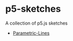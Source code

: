 # p5-sketches
A collection of p5.js sketches

- [Parametric-Lines](https://editor.p5js.org/justin.hadella/full/s-SgnF_lU)